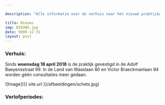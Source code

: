 ```yaml
---

description: "Alle informatie over de verhuis naar het nieuwe praktijkgebouw en afwezigheden tijdens de verlofperiodes."

title: Nieuws
img: NIEUWS.jpg
date: 9999-12-31
layout: post
---
```


### Verhuis:

Sinds **woensdag 18 april 2018** is de praktijk gevestigd in de Adolf Baeyensstraat 99. In de Land van Waaslaan 80 en Victor Braeckmanlaan 94 worden géén consultaties meer gedaan. 

![Image]({{ site.url }}/afbeeldingen/schets.jpg)

### Verlofperiodes:




